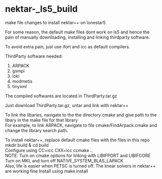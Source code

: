 # nektar-_ls5_build
make file changes to install nektar++ on lonestar5

For some reason, the default make files dont work on ls5 and hence the pain of manually downloading, installing and linking thirdparty software.

To avoid extra pain, just use ifort and icc as default compilers.

ThirdParty software needed:  
1) ARPACK  
2) gsmpi   
3) loki  
4) modmetis  
5) tinyxml  

The compiled softwares are located in ThirdParty.tar.gz

Just download ThirdParty.tar.gz, untar and link with nektar++

To link the libaries, navigate to the the directory cmake and give path to the libary in the make file for that library  
For example, to link ARPACK, navigate to file cmake/FindArpack.cmake and change the library search path.

To install nektar++, replace default cmake files with the files in this repo  
mkdir build & cd build  
Configure using CC=icc CXX=icc ccmake ..  
NOTE: Turn on cmake options for linking with LIBIFPORT and LIBIFCORE  
Turn on MKL and turn off NATIVE_SYSTEM_BLAS_LAPACK  
Also, life is easier when PETSC is turned off. The linear solvers in nektar++ are working fine
Install using make install   
